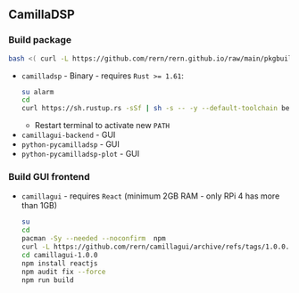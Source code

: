 CamillaDSP
---

### Build package
```sh
bash <( curl -L https://github.com/rern/rern.github.io/raw/main/pkgbuild.sh )
```
- `camilladsp` - Binary - requires `Rust >= 1.61`:
	```sh
	su alarm
	cd
	curl https://sh.rustup.rs -sSf | sh -s -- -y --default-toolchain beta
	```
	- Restart terminal to activate new `PATH`
- `camillagui-backend` - GUI
- `python-pycamilladsp` - GUI
- `python-pycamilladsp-plot` - GUI

### Build GUI frontend
- `camillagui` - requires `React` (minimum 2GB RAM - only RPi 4 has more than 1GB)
	```sh
	su
	cd
	pacman -Sy --needed --noconfirm  npm
	curl -L https://github.com/rern/camillagui/archive/refs/tags/1.0.0.tar.gz | bsdtar xf -
	cd camillagui-1.0.0
	npm install reactjs
	npm audit fix --force
	npm run build
	```
